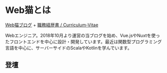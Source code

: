 # Web猫とは

[Web猫ブログ](https://webneko.dev/) + [職務経歴書 / Curriculum-Vitae](https://github.com/jiyuujin/Curriculum-Vitae)

Webエンジニア。2018年10月より運営の当ブログを始め、Vue.jsやNuxtを使ったフロントエンドを中心に設計・開発しています。最近は関数型プログラミング言語を中心に、サーバーサイドのScalaやKotlinを学んでいます。

## 登壇

<SlideCard/>
